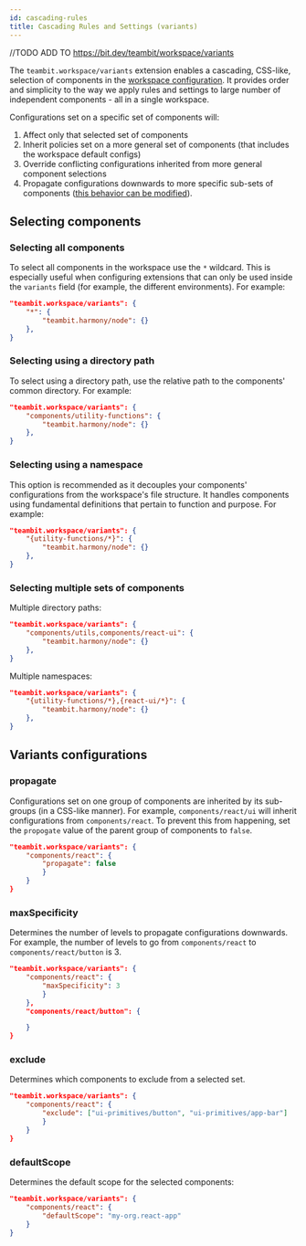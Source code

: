 ```yaml
---
id: cascading-rules
title: Cascading Rules and Settings (variants)
---
```


//TODO ADD TO https://bit.dev/teambit/workspace/variants

The `teambit.workspace/variants` extension enables a cascading, CSS-like, selection of components in the [workspace configuration](/building-with-bit/workspace). It provides order and simplicity to the way we apply rules and settings to large number of independent components - all in a single workspace.

Configurations set on a specific set of components will:

1. Affect only that selected set of components
2. Inherit policies set on a more general set of components (that includes the workspace default configs)
3. Override conflicting configurations inherited from more general component selections
4. Propagate configurations downwards to more specific sub-sets of components ([this behavior can be modified](/building-with-bit/workspace#variants-configurations)).

## Selecting components

### Selecting all components

To select all components in the workspace use the `*` wildcard. This is especially useful when configuring extensions that can only be used inside the `variants` field (for example, the different environments). For example:

```json
"teambit.workspace/variants": {
    "*": {
        "teambit.harmony/node": {}
    },
}
```

### Selecting using a directory path

To select using a directory path, use the relative path to the components' common directory. For example:

```json
"teambit.workspace/variants": {
    "components/utility-functions": {
        "teambit.harmony/node": {}
    },
}
```

### Selecting using a namespace

This option is recommended as it decouples your components' configurations from the workspace's file structure. It handles components using fundamental definitions that pertain to function and purpose. For example:

```json
"teambit.workspace/variants": {
    "{utility-functions/*}": {
        "teambit.harmony/node": {}
    },
}
```

### Selecting multiple sets of components

Multiple directory paths:

```json
"teambit.workspace/variants": {
    "components/utils,components/react-ui": {
        "teambit.harmony/node": {}
    },
}
```

Multiple namespaces:

```json
"teambit.workspace/variants": {
    "{utility-functions/*},{react-ui/*}": {
        "teambit.harmony/node": {}
    },
}
```

## Variants configurations

### propagate

Configurations set on one group of components are inherited by its sub-groups (in a CSS-like manner). For example, `components/react/ui` will inherit configurations from `components/react`. To prevent this from happening, set the `propogate` value of the parent group of components to `false`.

```json
"teambit.workspace/variants": {
    "components/react": {
        "propagate": false
        }
    }
}
```

### maxSpecificity

Determines the number of levels to propagate configurations downwards. For example, the number of levels to go from `components/react` to `components/react/button` is 3.

```json
"teambit.workspace/variants": {
    "components/react": {
        "maxSpecificity": 3
        }
    },
    "components/react/button": {

    }
}
```

### exclude

Determines which components to exclude from a selected set.

```json
"teambit.workspace/variants": {
    "components/react": {
        "exclude": ["ui-primitives/button", "ui-primitives/app-bar"]
        }
    }
}
```

### defaultScope

Determines the default scope for the selected components:

```json
"teambit.workspace/variants": {
    "components/react": {
        "defaultScope": "my-org.react-app"
    }
}
```
<!-- 
## Eject component configurations (component.json)

A component can have its configuration ejected to stop receiving configurations from various Bit extensions, with the exclusion of the `@teambit/workspace.variants` extension.

```shell
bit eject-conf <component-id>
```

This will create a `component.json` file in the component's directory.

Set `propagate` to `false` to disable merging of properties set by 'variants'.

The `component.json` can be configured [directly] much like the `workspace.jsonc`.

```json title="path/to/component/component.json"
{
  "componentId": {
    "name": "component-name",
    "scope": "owner.scope"
  },
  "propagate": false,
  "extensions": {}
} -->
```
